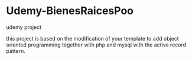 # Udemy-BienesRaicesPoo
udemy project

this project is based on the modification of your template to add object oriented programming together with php and mysql with the active record pattern.
